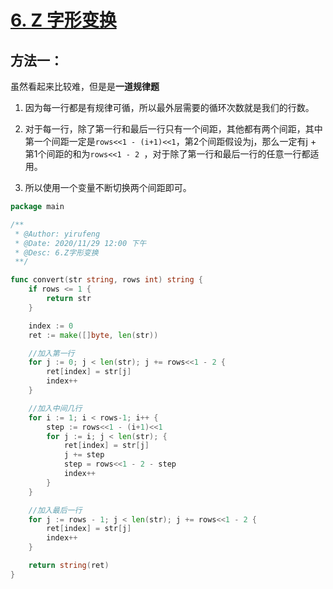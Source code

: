 # [6. Z 字形变换](https://leetcode-cn.com/problems/zigzag-conversion/)

## 方法一：

虽然看起来比较难，但是是**一道规律题**

1. 因为每一行都是有规律可循，所以最外层需要的循环次数就是我们的行数。

2. 对于每一行，除了第一行和最后一行只有一个间距，其他都有两个间距，其中第一个间距一定是`rows<<1 - (i+1)<<1`，第2个间距假设为j，那么一定有j + 第1个间距的和为`rows<<1 - 2 `，对于除了第一行和最后一行的任意一行都适用。

3. 所以使用一个变量不断切换两个间距即可。

```go
package main

/**
 * @Author: yirufeng
 * @Date: 2020/11/29 12:00 下午
 * @Desc: 6.Z字形变换
 **/

func convert(str string, rows int) string {
	if rows <= 1 {
		return str
	}

	index := 0
	ret := make([]byte, len(str))

	//加入第一行
	for j := 0; j < len(str); j += rows<<1 - 2 {
		ret[index] = str[j]
		index++
	}

	//加入中间几行
	for i := 1; i < rows-1; i++ {
		step := rows<<1 - (i+1)<<1
		for j := i; j < len(str); {
			ret[index] = str[j]
			j += step
			step = rows<<1 - 2 - step
			index++
		}
	}

	//加入最后一行
	for j := rows - 1; j < len(str); j += rows<<1 - 2 {
		ret[index] = str[j]
		index++
	}

	return string(ret)
}

```

